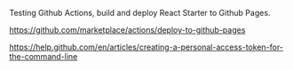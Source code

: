 Testing Github Actions, build and deploy React Starter to Github Pages.

https://github.com/marketplace/actions/deploy-to-github-pages

https://help.github.com/en/articles/creating-a-personal-access-token-for-the-command-line
